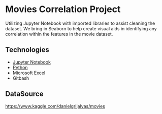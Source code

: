 # Movies Correlation Project

Utilizing Jupyter Notebook with imported libraries to assist cleaning the dataset. We bring in Seaborn to help create visual aids in identifying any correlation within the features in the movie dataset.

## Technologies
* [Jupyter Notebook](https://jupyter.org/)
* [Python](https://www.python.org/downloads/)
* Microsoft Excel
* Gitbash

## DataSource
https://www.kaggle.com/danielgrijalvas/movies


